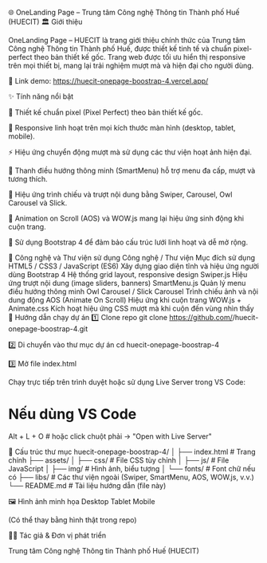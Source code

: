 🌐 OneLanding Page – Trung tâm Công nghệ Thông tin Thành phố Huế (HUECIT)
🏛️ Giới thiệu

OneLanding Page – HUECIT là trang giới thiệu chính thức của Trung tâm Công nghệ Thông tin Thành phố Huế, được thiết kế tinh tế và chuẩn pixel-perfect theo bản thiết kế gốc.
Trang web được tối ưu hiển thị responsive trên mọi thiết bị, mang lại trải nghiệm mượt mà và hiện đại cho người dùng.

🔗 Link demo: https://huecit-onepage-boostrap-4.vercel.app/

✨ Tính năng nổi bật

🎯 Thiết kế chuẩn pixel (Pixel Perfect) theo bản thiết kế gốc.

📱 Responsive linh hoạt trên mọi kích thước màn hình (desktop, tablet, mobile).

⚡ Hiệu ứng chuyển động mượt mà sử dụng các thư viện hoạt ảnh hiện đại.

🧭 Thanh điều hướng thông minh (SmartMenu) hỗ trợ menu đa cấp, mượt và tương thích.

🎠 Hiệu ứng trình chiếu và trượt nội dung bằng Swiper, Carousel, Owl Carousel và Slick.

💫 Animation on Scroll (AOS) và WOW.js mang lại hiệu ứng sinh động khi cuộn trang.

🧩 Sử dụng Bootstrap 4 để đảm bảo cấu trúc lưới linh hoạt và dễ mở rộng.

🧰 Công nghệ và Thư viện sử dụng
Công nghệ / Thư viện	Mục đích sử dụng
HTML5 / CSS3 / JavaScript (ES6)	Xây dựng giao diện tĩnh và hiệu ứng người dùng
Bootstrap 4	Hệ thống grid layout, responsive design
Swiper.js	Hiệu ứng trượt nội dung (image sliders, banners)
SmartMenu.js	Quản lý menu điều hướng thông minh
Owl Carousel / Slick Carousel	Trình chiếu ảnh và nội dung động
AOS (Animate On Scroll)	Hiệu ứng khi cuộn trang
WOW.js + Animate.css	Kích hoạt hiệu ứng CSS mượt mà khi cuộn đến vùng nhìn thấy
🚀 Hướng dẫn chạy dự án
1️⃣ Clone repo
git clone https://github.com/<your-username>/huecit-onepage-boostrap-4.git

2️⃣ Di chuyển vào thư mục dự án
cd huecit-onepage-boostrap-4

3️⃣ Mở file index.html

Chạy trực tiếp trên trình duyệt hoặc sử dụng Live Server trong VS Code:

# Nếu dùng VS Code
Alt + L + O   # hoặc click chuột phải -> "Open with Live Server"

🧱 Cấu trúc thư mục
huecit-onepage-boostrap-4/
│
├── index.html                # Trang chính
├── assets/
│   ├── css/                  # File CSS tùy chỉnh
│   ├── js/                   # File JavaScript
│   ├── img/                  # Hình ảnh, biểu tượng
│   └── fonts/                # Font chữ nếu có
├── libs/                     # Các thư viện ngoài (Swiper, SmartMenu, AOS, WOW.js, v.v.)
└── README.md                 # Tài liệu hướng dẫn (file này)

🖼️ Hình ảnh minh họa
Desktop	Tablet	Mobile

	
	

(Có thể thay bằng hình thật trong repo)

🧑‍💻 Tác giả & Đơn vị phát triển

Trung tâm Công nghệ Thông tin Thành phố Huế (HUECIT)
